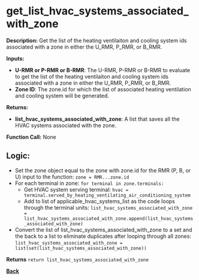 # get_list_hvac_systems_associated_with_zone

**Description:** Get the list of the heating ventilaiton and cooling system ids associated with a zone in either the U_RMR, P_RMR, or B_RMR.    

**Inputs:**  
- **U-RMR or P-RMR or B-RMR**: The U-RMR, P-RMR or B-RMR to evaluate to get the list of the heating ventilaiton and cooling system ids associated with a zone in either the U_RMR, P_RMR, or B_RMR. 
- **Zone ID**: The zone.id for which the list of associated heating ventilation and cooling system will be generated.  

**Returns:**  
- **list_hvac_systems_associated_with_zone**: A list that saves all the HVAC systems associated with the zone.  
 
**Function Call:** None

## Logic:  
- Set the zone object equal to the zone with zone.id for the RMR (P, B, or U) input to the function: `zone = RMR...zone.id `
- For each terminal in zone: `for terminal in zone.terminals:`
    - Get HVAC system serving terminal: `hvac = terminal.served_by_heating_ventilating_air_conditioning_system`
    - Add to list of applicable_hvac_systems_list as the code loops through the terminal units: `list_hvac_systems_associated_with_zone = list_hvac_systems_associated_with_zone.append(list_hvac_systems_associated_with_zone)`                        
- Convert the list of list_hvac_systems_associated_with_zone to a set and the back to a list to eliminate duplicates after looping through all zones: `list_hvac_systems_associated_with_zone = list(set(list_hvac_systems_associated_with_zone))`       

 **Returns** `return list_hvac_systems_associated_with_zone`  

**[Back](../_toc.md)**